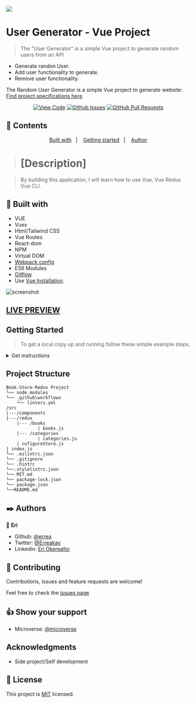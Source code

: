 ![](https://img.shields.io/badge/Microverse-blueviolet)

# User Generator - Vue Project

> The "User Generator" is a simple Vue project to generate random users from an API

* Generate randon User.
* Add user functionality to generate.
* Remove user functionality.
  
The Random User Generator is a simple Vue project to generate website: [Find project specifications here](https://github.com/errea/Random-user-generator)

<div align="center">

[![View Code](https://img.shields.io/badge/View%20-Code-green)](https://github.com/errea/Random-user-generator)
[![Github Issues](https://img.shields.io/badge/Github%20-Issues-red)](https://github.com/errea/Random-user-generator/issues)
[![GitHub Pull Requests](https://img.shields.io/badge/GitHub-Pull%20Requests-blue)](https://github.com/errea/Random-user-generator/pulls?q=is%3Apr+is%3Aclosed)

</div>

## 📝 Contents

<p align="center">
<a href="#with">Built with</a>&nbsp;&nbsp;&nbsp;|&nbsp;&nbsp;&nbsp;
<a href="#gs">Getting started</a>&nbsp;&nbsp;&nbsp;|&nbsp;&nbsp;&nbsp;
<a href="#author">Author</a>
</p>

># [Description]

>By building this application, I will learn how to use Vue, Vue Redux Vue CLI.

## 🔧 Built with<a name = "with"></a>

- VUE
- Vuex
- Html/Tailwind CSS
- Vue Routes
- React-dom
- NPM
- Virtual DOM
- [Webpack config](hhttps://webpack.js.org/guides/getting-started/)
- ES6 Modules 
- [Gitflow](https://github.com/microverseinc/curriculum-transversal-skills/blob/main/git-github/articles/gitflow.md)
- Use [Vue Installation](https://v3.vuejs.org/guide/installation.html).

  

![screenshot](./src/img/screen-shot.png)

## [LIVE PREVIEW]()
## Getting Started <a name = "gs"></a>
> To get a local copy up and running follow these simple example steps.

<details>
  <summary>Get instructions</summary>

```
$ cd <folder>
```
```
$ Note to install VUE CLI globally
yarn global add @vue/cli
# OR
npm install -g @vue/cli
```

~~~bash
$ git clone https://github.com/errea/Random-user-generator.git
$ cd into project folder 
~~~

~~~bash
Using Vue 3
With npm:

# npm 6.x
$ npm init vite@latest <project-name> --template vue

# npm 7+, extra double-dash is needed:
$ npm init vite@latest <project-name> -- --template vue

$ cd <project-name>
$ npm install
$ npm run dev
Or with Yarn:

$ yarn create vite <project-name> --template vue
$ cd <project-name>
$ yarn
$ yarn dev
~~~

Run `yarn dev`  opens on `http://localhost:8080/` in your browser.

## Set up
* Open your terminal and locate the folder you want to clone the repository and follow the steps above to install

</details>

## Project Structure

    Book-Store-Redux Project
    └── node_modules
    └── .github\workflows
        └── linters.yml
    /src
    |---/components
    |---/redux
        |--- /books
                | books.js
        |--- /categories
                | categories.js
        | cofigureStore.js
    | index.js
    └── .eslintrc.json
    └── .gitignore
    └── .hintrc
    └──.stylelintrc.json
    └── MIT.md
    └── package-lock.json
    └── package.json
    └──README.md

## ✒️  Authors <a name = "author"></a>

👤 **Eri**

- Github: [@errea](https://github.com/errea)
- Twitter: [@Erreakay](https://github.com/errea)
- Linkedin: [Eri Okereafor](https://www.linkedin.com/in/eri-ngozi-okereafor/)
  
## 🤝 Contributing

Contributions, issues and feature requests are welcome!

Feel free to check the [issues page](https://github.com/errea/React-Redux-BookStoreApp-Redo/issues)
## 👍 Show your support

- Microverse: [@microverse](https://www.microverse.org/)

## Acknowledgments

- Side project/Self development 

## 📝 License

This project is [MIT](./MIT.md) licensed.

